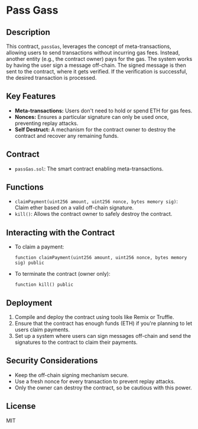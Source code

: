 # Pass Gass

## Description

This contract, `passGas`, leverages the concept of meta-transactions, allowing users to send transactions without incurring gas fees. Instead, another entity (e.g., the contract owner) pays for the gas. The system works by having the user sign a message off-chain. The signed message is then sent to the contract, where it gets verified. If the verification is successful, the desired transaction is processed.

## Key Features

- **Meta-transactions:** Users don't need to hold or spend ETH for gas fees.
- **Nonces:** Ensures a particular signature can only be used once, preventing replay attacks.
- **Self Destruct:** A mechanism for the contract owner to destroy the contract and recover any remaining funds.

## Contract

- `passGas.sol`: The smart contract enabling meta-transactions.

## Functions

- `claimPayment(uint256 amount, uint256 nonce, bytes memory sig)`: Claim ether based on a valid off-chain signature.
- `kill()`: Allows the contract owner to safely destroy the contract.

## Interacting with the Contract

- To claim a payment:
  ```solidity
  function claimPayment(uint256 amount, uint256 nonce, bytes memory sig) public
  ```

- To terminate the contract (owner only):
  ```solidity
  function kill() public
  ```

## Deployment

1. Compile and deploy the contract using tools like Remix or Truffle.
2. Ensure that the contract has enough funds (ETH) if you're planning to let users claim payments.
3. Set up a system where users can sign messages off-chain and send the signatures to the contract to claim their payments.

## Security Considerations

- Keep the off-chain signing mechanism secure.
- Use a fresh nonce for every transaction to prevent replay attacks.
- Only the owner can destroy the contract, so be cautious with this power.

## License

MIT
